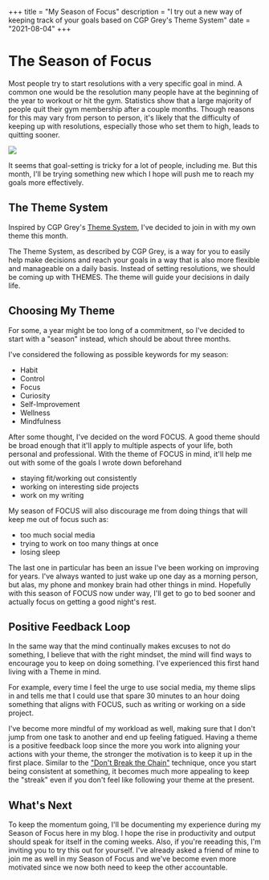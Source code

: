 +++
title = "My Season of Focus"
description = "I try out a new way of keeping track of your goals based on CGP Grey's Theme System"
date = "2021-08-04"
+++

# The Season of Focus

Most people try to start resolutions with a very specific goal in mind. A common one would be the resolution many people have at the beginning of the year to workout or hit the gym. Statistics show that a large majority of people quit their gym membership after a couple months. Though reasons for this may vary from person to person, it's likely that the difficulty of keeping up with resolutions, especially those who set them to high, leads to quitting sooner.

![](https://trafft.com/wp-content/uploads/2020/12/jan11.jpg)



It seems that goal-setting is tricky for a lot of people, including me. But this month, I'll be trying something new which I hope will push me to reach my goals more effectively.

## The Theme System

Inspired by CGP Grey's [Theme System](https://www.youtube.com/watch?v=NVGuFdX5guE), I've decided to join in with my own theme this month.

The Theme System, as described by CGP Grey, is a way for you to easily help make decisions and reach your goals in a way that is also more flexible and manageable on a daily basis. Instead of setting resolutions, we should be coming up with THEMES. The theme will guide your decisions in daily life.

## Choosing My Theme

For some, a year might be too long of a commitment, so I've decided to start with a "season" instead, which should be about three months. 

I've considered the following as possible keywords for my season:
- Habit
- Control
- Focus
- Curiosity
- Self-Improvement
- Wellness
- Mindfulness

After some thought, I've decided on the word FOCUS. A good theme should be broad enough that it'll apply to multiple aspects of your life, both personal and professional. With the theme of FOCUS in mind, it'll help me out with some of the goals I wrote down beforehand
- staying fit/working out consistently
- working on interesting side projects
- work on my writing

My season of FOCUS will also discourage me from doing things that will keep me out of focus such as:
- too much social media
- trying to work on too many things at once
- losing sleep
	
The last one in particular has been an issue I've been working on improving for years. I've always wanted to just wake up one day as a morning person, but alas, my phone and monkey brain had other things in mind. Hopefully with this season of FOCUS now under way, I'll get to go to bed sooner and actually focus on getting a good night's rest. 

## Positive Feedback Loop
In the same way that the mind continually makes excuses to not do something, I believe that with the right mindset, the mind will find ways to encourage you to keep on doing something. I've experienced this first hand living with a Theme in mind.

For example, every time I feel the urge to use social media, my theme slips in and tells me that I could use that spare 30 minutes to an hour doing something that aligns with FOCUS, such as writing or working on a side project. 

I've become more mindful of my workload as well, making sure that I don't jump from one task to another and end up feeling fatigued. Having a theme is a positive feedback loop since the more you work into aligning your actions with your theme, the stronger the motivation is to keep it up in the first place. Similar to the ["Don't Break the Chain"](https://blog.doist.com/dont-break-the-chain/) technique, once you start being consistent at something, it becomes much more appealing to keep the "streak" even if you don't feel like following your theme at the present.

## What's Next

To keep the momentum going, I'll be documenting my experience during my Season of Focus here in my blog. I hope the rise in productivity and output should speak for itself in the coming weeks. Also, if you're reeading this, I'm inviting you to try this out for yourself. I've already asked a friend of mine to join me as well in my Season of Focus and we've become even more motivated since we now both need to keep the other accountable. 
